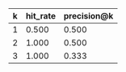 | k | hit_rate | precision@k |
|---|----------|-------------|
| 1 | 0.500 | 0.500 |
| 2 | 1.000 | 0.500 |
| 3 | 1.000 | 0.333 |